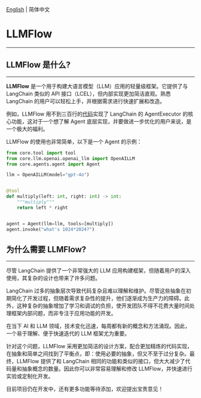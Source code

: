 [English](README.md) | 简体中文


# LLMFlow

---

## LLMFlow 是什么?

---
**LLMFlow** 是一个用于构建大语言模型（LLM）应用的轻量级框架。它提供了与 LangChain 类似的 API 接口（LCEL），但内部实现更加简洁直观。熟悉 LangChain 的用户可以轻松上手，并根据需求进行快速扩展和改造。

例如，LLMFlow 用不到三百行的[代码](https://github.com/zhiguoxu/llmflow/blob/main/core/agents/agent.py)实现了 LangChain 的
AgentExecutor 的核心功能，这对于一个想了解 Agent 底层实现，并要做进一步优化的用户来说，是一个极大的福利。

LLMFlow 的使用也非常简单，以下是一个 Agent 的示例：

```python
from core.tool import tool
from core.llm.openai.openai_llm import OpenAILLM
from core.agents.agent import Agent

llm = OpenAILLM(model="gpt-4o")


@tool
def multiply(left: int, right: int) -> int:
    """multiply"""
    return left * right


agent = Agent(llm=llm, tools=[multiply])
agent.invoke("what's 1024*2024?")
```

## 为什么需要 LLMFlow?

---
尽管 LangChain 提供了一个非常强大的 LLM 应用构建框架，但随着用户的深入使用，其复杂的设计也带来了许多问题。

LangChain 过多的抽象层次导致代码复杂且难以理解和维护。尽管这些抽象在初期简化了开发过程，但随着需求复杂性的提升，他们逐渐成为生产力的障碍。此外，这种复杂的抽象增加了学习和调试的负担，使开发团队不得不花费大量时间处理框架内部问题，而非专注于应用功能的开发。

在当下 AI 和 LLM 领域，技术变化迅速，每周都有新的概念和方法涌现。因此，一个易于理解、便于快速迭代的 LLM 框架尤为重要。

针对这个问题，LLMFlow 采用更加简洁的设计方案，配合更加精炼的代码实现，在抽象和简单之间找到了平衡点，即：使用必要的抽象，但又不至于过分复杂。最终，LLMFlow 提供了和 LangChain 相同的功能和类似的接口，但大大减少了代码量和抽象概念的数量。因此你可以非常容易理解和修改 LLMFlow，并快速进行实验或定制化开发。

目前项目仍在开发中，还有更多功能等待添加，欢迎提出宝贵意见！

